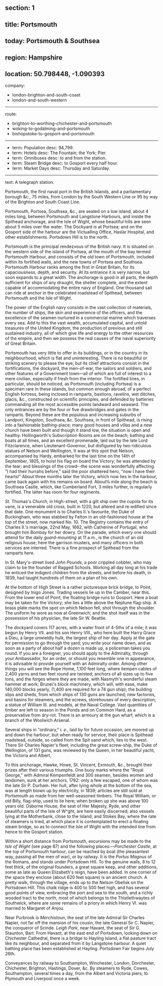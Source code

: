 ﻿section: 1
----
title: Portsmouth
----
today: Portsmouth & Southsea
----
region: Hampshire
----
location: 50.798448, -1.090393
----
company:
- london-brighton-and-south-coast
- london-and-south-western
----
route:
- brighton-to-worthing-chichester-and-portsmouth
- woking-to-godalming-and-portsmouth
- bishopstoke-to-gosport-and-portsmouth
----
- term: Population
  desc: 94,799.
- term: Hotels
  desc: The Fountain; the York; Pier.
- term: Omnibuses
  desc: to and from the station.
- term: Steam Bridge
  desc: to Gosport every half hour.
- term: Market Days
  desc: Thursday and Saturday.
----
text: A telegraph station.

Portsmouth, the first naval port in the British Islands, and a parliamentary borough &c., 75 miles, from London by the South Western Line or 95 by way of the Brighton and South Coast Line.

Portsmouth, Portsea, Southsea, &c., are seated on a low island, about 4 miles long, between Portsmouth and Langstone Harbours, and inside the Spithead anchorage, and the Isle of Wight, whose beautiful hills are seen about 5 miles over the water. The Dockyard is at Portsea; and on the Gosport side of the harbour are the Victualling Office, Haslar Hospital, and other establishments. Portsdown Hill is to the north.

Portsmouth is the principal rendezvous of the British navy. It is situated on the western side of the island of Portsea, at the mouth of the bay termed Portsmouth Harbour, and consists of the old town of Portsmouth, included within its fortified walls, and the new towns of Portsea and Southsea. Portsmouth Harbour ranks among the first in Great Britain, for its capaciousness, depth, and security. At its entrance it is very narrow, but soon expands to a great width. The anchorage is good in all parts, the depth sufficient for ships of any draught, the shelter complete, and the extent capable of accommodating the entire navy of England. One thousand sail can ride at anchor in the celebrated roadstead of Spithead, between Portsmouth and the Isle of Wight.

The power of the English navy consists in the vast collection of materials, the number of ships, the skin and experience of the officers, and the excellence of the seamen nurtured in a commercial marine which traverses every sea. Add to this the vast wealth, accumulated capital, and untold treasures of the United Kingdom, the production of previous and still sustained industry, all of which give life and energy to the other resources of the empire, and then we possess the real causes of the naval superiority of Great Britain.

Portsmouth has very little to offer in its buildings, or in the country in its neighbourhood, which is flat and uninteresting. There is no beautiful or striking scenery to please the eye; but its chief attractions consist in the fortifications, the dockyard, the men-of-war, the sailors and soldiers, and other features of a Government town—all of which are full of interest to a mere civilian, especially if fresh from the interior. The fortified lines, in particular, should be noticed, as Portsmouth (including Portsea) is a specimen rare in these islands, but common enough abroad, of a perfect English fortress, being inclosed in ramparts, bastions, ravelins, wet ditches, glacis, &c., constructed on scientific principles, and defended by batteries commanding all the most accessible points landward and seaward. The only entrances are by the four or five drawbridges and gates in the ramparts. Beyond these are the populous and increasing suburbs of Landport, Kingston, Southsea, &c. Southsea, in front of Spithead, is rising into a fashionable bathing-place; many good houses and villas and a new church have been built and though it stand low, the situation is open and healthy. Hollingworth's Subscription Rooms are on the beach; bathing and boats at all times, and an excellent promenade, laid out by the late Lord Fitzclarence, when Lieutenant-Governor, but disfigured by two ridiculous statues of Nelson and Wellington, It was at this spot that Nelson, accompanied by Hardy, embarked for the last time on the 14th of September, 1805, to hoist his flag on board the Victory; he was attended by the tear; and blessings of the crowd--the scene was wonderfully affecting. "I had their hurrahs before," said the poor shattered hero, "now I have their hearts!" About three months later the Victory, which now lies in the harbour, came back again with his remains on board. About¼ mile along the beach is Southsea Castle, which, like Cumberland Fort, 3 miles further, is regularly fortified. The latter has room for four regiments.

St. Thomas's *Church*, in High-street, with a gilt ship over the cupola for its vane, is a venerable old cross, built in 1220, but altered and re-edified since that date. One monument is to Charles II.'s favourite, the Duke of Buckingham, who was stabbed by Felton in an old-fashioned house at the top of the street, now marked No. 10. The Registry contains the entry of Charles II.'s marriage, 22nd May, 1662, with Catherine of Portugal, who brought him Bombay for her dowry. On the parade, which every one should attend for the daily *guard-mounting* at 11 a.m., is the church of an old religious house; here the garrison musters, and many officers in both services are interred. There is a fine prospect of Spithead from the ramparts here.

In St. Mary's-street lived *John Pounds*, a poor crippled cobbler, who may claim to be the founder of Ragged Schools. Working all day long at his trade he enticed the indigent children from the streets, and before his death, in 1839, had taught hundreds of them on a plan of his own.

At the bottom of High Street is a rather picturesque brick bridge, to Point, designed by Inigo Jones. Trading vessels lie up in the Camber, near this. From the lower end of Point, the floating bridge runs to Gosport. Here a boat may be taken for the Victory; she lies a little above the Neptune flag-ship. A brass plate marks the spot on which Nelson fell, shot through the shoulder. The uniform he wore as now at Greenwich; and the shot itself was in the possession of his physician, the late Sir W. Beattie.

The dockyard covers 117 acres, with a water front of 4-5ths of a mile; it was begun by Henry VII. and his son Henry VIII., who here built the Harry Grace a Dieu, a large unwieldly hulk, the largest ship of her day. Apply at the gate for permission to go through the yard; you write your name down, and as soon as a party of about half a dozen is made up, a policeman takes you round. If you are a foreigner, you should apply to the Admiralty, through your Ambassador, for an order, or should you resemble one in appearance, it is advisable to provide yourself with an Admiralty order. Among other things you will see the Rope Home, 1,100 feet long, where liempen cables of 2,400 yarns and two feet round are twisted; anchors of all sizes up to five tons, and the forges where they are made, with Nasmyth's wonderful steam hammer at work; Brunei's block machinery, which will, with ease, make 140,000 blocks yearly, (1,400 are required for a 74 gun ship); the building slips and sheds, from which ships of 130 guns are launched; new factories, and basins for steamers, and the screws, storehouses of every description; a statue of William III. and models, at the Naval College. Vast quantities of timber are left to season in the Ponds and on Common Hard, as a preservative from dry-rot. There is an armoury at the gun wharf, which is a branch of the Woolwich Arsenal.

Several ships in "ordinary," *i. e.*, laid by for future occasion, are moored up and down the harbour; but when ready for service, their place is Spithead roadstead, outside, so called from the Spit sand which, lies to the west. There Sir Charles Napier's fleet, including the great screw-ship, the Duke of Wellington, of 131 guns, was reviewed by the Queen, in her beautiful yacht, the Victoria and Albert,

To this anchorage, Hawke, Howe, St. Vincent, Exmouth, &c., brought their prizes after their various triumphs. One buoy marks where the "Royal George," with Admiral Kempenfeldt and 300 seamen, besides women and landsmen, sunk at her anchors, 1782: only a few escaped, one of whom was the late Sir P. Durham. Her hull, after lying whole at the bottom of the sea, was at length blown up by electricity, in 1839; articles are still sold at Portsmouth as made from her well-seasoned timbers. The Royal William, or old Billy, flag-ship, used to lie here; when broken up she was above 100 years old. Osborne House, the seat of Her Majesty, Ryde, and other beautiful parts of the Isle of W^ght, are here easily discerned; also vessels lying at the Motherbank, close to the Island; and Stokes Bay, where the rate of steamers is tried, at which place it is contemplated to erect a floating steam bridge, so as to connect the Isle of Wight with the intended line from hence to the Gosport station.

Within a short distance from Portsmouth, excursions may be made to the *Isle of Wight* (see page 87) and the following places:—*Porchester Castle*, at the top of Portsmouth harbour, can be reached by boat (the pleasantest way, passing all the men of war), or by railway. It is the *Portus Magnus* of the Romans, and stands under Portsdown Hill. To the genuine walls, 8 to 12 feet thick, of the original founders, a great square keep, and other additions, some as late as Queen Elizabeth's reign, have been added. In one corner of the space they enclose (about 620 feet square) is an ancient church. A pretty walk, through the village, ends up to the Nelson Obelisk on the Portsdown Hill. This chalk ridge is 400 to 500 feet high, and has several good points of view, embracing the port and sea to the south, and a richly wooded tract to the north, most of which belongs to the Thistlethwaytes of Southwick, where are some remains of a priory in which Henry VI. was married to Margaret of Anjou.

Near Purbrook is *Merchistoun*, the seat of the late Admiral Sir Charles Napier, not far off the mansion of his cousin, the late General Sir C. Napier, the conqueror of Scinde. *Leigh Park*, near Havant, the seat of Sir G. Staunton, Bart. From Havant, at the east end of Portsdown, looking down on Chichester Cathedral, there is a bridge to Hayling Island, a flat pasture tract like its neighbour, and separated from it by Langstone harbour. A quiet bathing place has been established at Hayling. Portsdown Fair begins July 26th.

Conveyances by railway to Southampton, Winchester, London, Dorchester, Chichester, Brighton, Hastings, Dover, &c. By steamers to Ryde, Cowes, Southampton, several times a day, from the Albert and Victoria piers; to Plymouth and Liverpool once a week.
